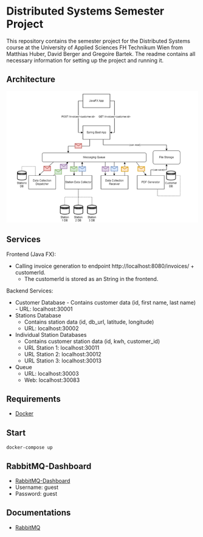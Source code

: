 # Distributed Systems Semester Project
This repository contains the semester project for the Distributed Systems course at the University of Applied Sciences FH Technikum Wien from Matthias Huber, David Berger and Gregoire Bartek.
The readme contains all necessary information for setting up the project and running it.

## Architecture

![architecture.png](architecture.png)
## Services

Frontend (Java FX):
- Calling invoice generation to endpoint http://localhost:8080/invoices/ + customerId.
  - The customerId is stored as an String in the frontend. 

Backend Services:
- Customer Database
       - Contains customer data (id, first name, last name)
       - URL: localhost:30001
- Stations Database
	- Contains station data (id, db_url, latitude, longitude)
	- URL: localhost:30002
- Individual Station Databases
	- Contains customer station data (id, kwh, customer_id)
	- URL Station 1: localhost:30011
	- URL Station 2: localhost:30012
	- URL Station 3: localhost:30013
- Queue
	- URL: localhost:30003
	- Web: localhost:30083



## Requirements
- [Docker](https://docs.docker.com/get-docker/)

## Start
```shell
docker-compose up
```

## RabbitMQ-Dashboard
- [RabbitMQ-Dashboard](http://localhost:30083)
- Username: guest
- Password: guest


## Documentations
- [RabbitMQ](https://www.rabbitmq.com/tutorials/tutorial-one-java.html)
